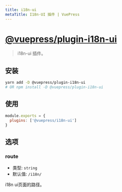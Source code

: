 ```yaml
---
title: i18n-ui
metaTitle: I18n-UI 插件 | VuePress
---
```


# [@vuepress/plugin-i18n-ui](https://github.com/vuejs/vuepress/tree/master/packages/@vuepress/plugin-i18n-ui)

> i18n-ui 插件。

## 安装

```bash
yarn add -D @vuepress/plugin-i18n-ui
# OR npm install -D @vuepress/plugin-i18n-ui
```

## 使用

```javascript
module.exports = {
  plugins: ['@vuepress/i18n-ui'] 
}
```

## 选项

### route

- 类型: `string`
- 默认值: `/i18n/`

i18n ui页面的路径。
